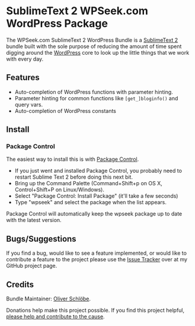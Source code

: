 # SublimeText 2 WPSeek.com WordPress Package

The WPSeek.com SublimeText 2 WordPress Bundle is a [SublimeText 2](http://www.sublimetext.com/2) bundle built with the sole purpose of reducing the amount of time spent digging around the [WordPress](http://wordpress.org) core to look up the little things that we work with every day.

## Features

- Auto-completion of WordPress functions with parameter hinting.
 - Parameter hinting for common functions like `[get_]bloginfo()` and query vars.
- Auto-completion of WordPress constants

## Install

### Package Control

The easiest way to install this is with [Package Control](https://sublime.wbond.net/packages/Package%20Control).

 * If you just went and installed Package Control, you probably need to restart Sublime Text 2 before doing this next bit.
 * Bring up the Command Palette (Command+Shift+p on OS X, Control+Shift+P on Linux/Windows).
 * Select "Package Control: Install Package" (it'll take a few seconds)
 * Type "wpseek" and select the package when the list appears.

Package Control will automatically keep the wpseek package up to date with the latest version.

## Bugs/Suggestions

If you find a bug, would like to see a feature implemented, or would like to contribute a feature to the project please use the [Issue Tracker](https://github.com/AlphawolfWMP/sublime-text-2-wpseek/issues) over at my GitHub project page.

## Credits

Bundle Maintainer: [Oliver Schlöbe](http://www.schloebe.de).

Donations help make this project possible. If you find this project helpful, [please help and contribute to the cause](http://www.schloebe.de/donate/).
